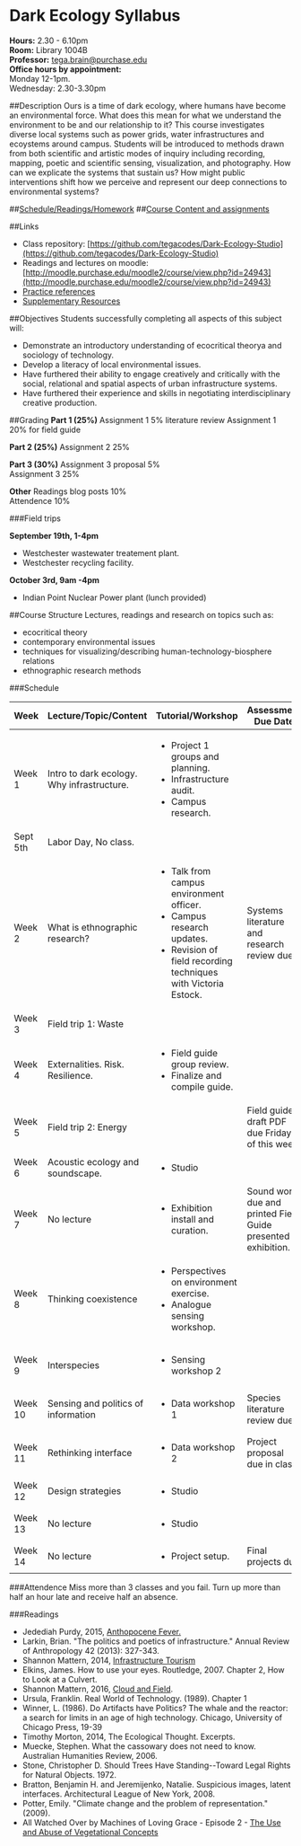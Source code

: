 # Dark Ecology Syllabus

**Hours:** 2.30 - 6.10pm  
**Room:** Library 1004B  
**Professor:** tega.brain@purchase.edu  
**Office hours by appointment:**   
Monday 12-1pm.   
Wednesday: 2.30-3.30pm  

##Description
Ours is a time of dark ecology, where humans have become an environmental force. What does this mean for what we understand the environment to be and our relationship to it? This course investigates diverse local systems such as power grids, water infrastructures and ecoystems around campus. Students will be introduced to methods drawn from both scientific and artistic modes of inquiry including recording, mapping, poetic and scientific sensing, visualization, and photography.  How can we explicate the systems that sustain us? How might public interventions shift how we perceive and represent our deep connections to environmental systems? 

##[Schedule/Readings/Homework](https://github.com/tegacodes/Dark-Ecology-Studio/blob/master/work-reading-schedule.md)
##[Course Content and assignments](http://www.des.tegabrain.com)

##Links

* Class repository: [https://github.com/tegacodes/Dark-Ecology-Studio](https://github.com/tegacodes/Dark-Ecology-Studio)
* Readings and lectures on moodle: [http://moodle.purchase.edu/moodle2/course/view.php?id=24943](http://moodle.purchase.edu/moodle2/course/view.php?id=24943)
* [Practice references](https://github.com/tegacodes/Dark-Ecology-Studio/blob/master/References.md)
* [Supplementary Resources](https://github.com/tegacodes/Dark-Ecology-Studio/blob/master/Supplementary.md)

##Objectives
Students successfully completing all aspects of this subject will:

* Demonstrate an introductory understanding of ecocritical theorya and sociology of technology. 
* Develop a literacy of local environmental issues.
* Have furthered their ability to engage creatively and critically with the social, relational and spatial aspects of urban infrastructure systems.
* Have furthered their experience and skills in negotiating interdisciplinary creative production.


##Grading
**Part 1 (25%)**
Assignment 1 5% literature review
Assignment 1 20% for field guide

**Part 2 (25%)**
Assignment 2 25%  

**Part 3 (30%)**
Assignment 3 proposal 5%  
Assignment 3 25%  

**Other**
Readings blog posts 10%  
Attendence 10%

###Field trips

**September 19th, 1-4pm**

* Westchester wastewater treatement plant. 
* Westchester recycling facility.

**October 3rd, 9am -4pm**

* Indian Point Nuclear Power plant
(lunch provided)

##Course Structure
Lectures, readings and research on topics such as:

* ecocritical theory
* contemporary environmental issues
* techniques for visualizing/describing human-technology-biosphere relations
* ethnographic research methods


###Schedule


|Week |Lecture/Topic/Content | Tutorial/Workshop |Assessment Due Date |
| --- | --- | --- | --- |
| Week 1 |Intro to dark ecology. Why infrastructure. |<ul><li>Project 1 groups and planning.</li><li>Infrastructure audit.</li><li>Campus research.</li></ul>   ||
| Sept 5th| Labor Day, No class.||| 
| Week 2 |What is ethnographic research? |<ul><li>Talk from campus environment officer. </li><li>Campus research updates.</li><li>Revision of field recording techniques with Victoria Estock.</li></ul> |Systems literature and research review due| 
| Week 3 |Field trip 1: Waste||| 
| Week 4 |Externalities. Risk. Resilience.|<ul><li>Field guide group review.</li><li> Finalize and compile guide.</li></ul>|| 
| Week 5 |Field trip 2: Energy||Field guide draft PDF due Friday of this week.| 
| Week 6 |Acoustic ecology and soundscape. |<ul><li>Studio|| 
| Week 7 |No lecture|<ul><li>Exhibition install and curation.|Sound work due and printed Field Guide presented in exhibition.| 
| Week 8 |Thinking coexistence|<ul><li>Perspectives on environment exercise. </li><li>Analogue sensing workshop.</li></ul>|| 
| Week 9 |Interspecies|<ul><li>Sensing workshop 2</li></ul>|| 
| Week 10 |Sensing and politics of information|<ul><li>Data workshop 1</li></ul>|Species literature review due.| 
| Week 11 |Rethinking interface|<ul><li>Data workshop 2</li></ul>|Project proposal due in class.| 
| Week 12 |Design strategies|<ul><li>Studio</li></ul>|| 
| Week 13 |No lecture|<ul><li>Studio</li></ul>|| 
| Week 14 |No lecture|<ul><li>Project setup.</li></ul>|Final projects due| 

###Attendence
Miss more than 3 classes and you fail. Turn up more than half an hour late and receive half an absence. 
 

###Readings

* Jedediah Purdy, 2015, [Anthopocene Fever.](https://aeon.co/essays/should-we-be-suspicious-of-the-anthropocene-idea)
* Larkin, Brian. "The politics and poetics of infrastructure." Annual Review of Anthropology 42 (2013): 327-343.
* Shannon Mattern, 2014, [Infrastructure Tourism](https://placesjournal.org/article/infrastructural-tourism/#ref_5)
* Elkins, James. How to use your eyes. Routledge, 2007. Chapter 2, How to Look at a Culvert.
* Shannon Mattern, 2016, [Cloud and Field](https://placesjournal.org/article/cloud-and-field/).
* Ursula, Franklin. Real World of Technology. (1989). Chapter 1
* Winner, L. (1986). Do Artifacts have Politics? The whale and the reactor: a search for limits in an age of high technology. Chicago, University of Chicago Press, 19-39
* Timothy Morton, 2014, The Ecological Thought. Excerpts.
* Muecke, Stephen. What the cassowary does not need to know. Australian Humanities Review, 2006.
* Stone, Christopher D. Should Trees Have Standing--Toward Legal Rights for Natural Objects. 1972.
* Bratton, Benjamin H. and Jeremijenko, Natalie. Suspicious images, latent interfaces. Architectural League of New York, 2008.
* Potter, Emily. "Climate change and the problem of representation." (2009).
* All Watched Over by Machines of Loving Grace - Episode 2 - [The Use and Abuse of Vegetational Concepts](https://vimeo.com/groups/96331/videos/80799352)
